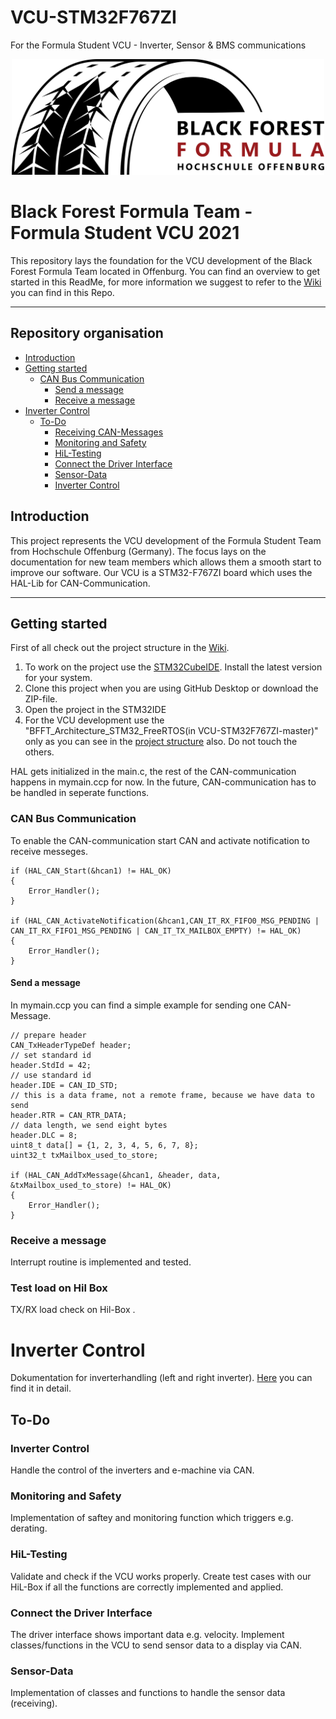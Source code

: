 # VCU-STM32F767ZI
For the Formula Student VCU - Inverter, Sensor &amp; BMS communications
<p align="center">
  <a href="https://blackforestformula.hs-offenburg.de/">
    <img alt="BFFT_Logo" title="BFFT" src="https://github.com/Black-Forest-Formula-Team/bfft_formula-student_driverless/blob/main/img/bfft_logo_dark.svg" width="500">
  </a>
</p>

# Black Forest Formula Team - Formula Student VCU 2021

This repository lays the foundation for the VCU development of the Black Forest Formula Team located in Offenburg. You can find an overview to get started in this ReadMe, for more information we suggest to refer to the [Wiki](https://github.com/Black-Forest-Formula-Team/VCU-STM32F767ZI/wiki) you can find in this Repo.
____________________


## Repository organisation

<!-- START doctoc generated TOC please keep comment here to allow auto update -->
<!-- DON'T EDIT THIS SECTION, INSTEAD RE-RUN doctoc TO UPDATE -->


  - [Introduction](#introduction)
  - [Getting started](#getting-started)
    - [CAN Bus Communication](#can-bus-communication)
      - [Send a message](#send-a-message)
      - [Receive a message](#receive-a-message)
- [Inverter Control](#inverter-control)
  - [To-Do](#to-do)
    - [Receiving CAN-Messages](#receiving-can-messages)
    - [Monitoring and Safety](#monitoring-and-safety)
    - [HiL-Testing](#hil-testing)
    - [Connect the Driver Interface](#connect-the-driver-interface)
    - [Sensor-Data](#sensor-data)
    - [Inverter Control](#inverter-control-1)

<!-- END doctoc generated TOC please keep comment here to allow auto update -->

## Introduction
This project represents the VCU development of the Formula Student Team from Hochschule Offenburg (Germany). The focus lays on the documentation for new team members which allows them a smooth start to improve our software.
Our VCU is a STM32-F767ZI board which uses the HAL-Lib for CAN-Communication.


____________________
## Getting started
First of all check out the project structure in the [Wiki](https://github.com/Black-Forest-Formula-Team/VCU-STM32F767ZI/wiki/Project-Structure).
1. To work on the project use the [STM32CubeIDE](https://www.st.com/en/development-tools/stm32cubeide.html). Install the latest version for your system.
2. Clone this project when you are using GitHub Desktop or download the ZIP-file.
3. Open the project in the STM32IDE
4. For the VCU development use the "BFFT_Architecture_STM32_FreeRTOS(in VCU-STM32F767ZI-master)" only as you can see in the [project structure](https://github.com/Black-Forest-Formula-Team/VCU-STM32F767ZI/wiki/Project-Structure) also. Do not touch the others.


HAL gets initialized in the main.c, the rest of the CAN-communication happens in mymain.ccp for now. In the future, CAN-communication has to be handled in seperate functions.


### CAN Bus Communication
To enable the CAN-communication start CAN and activate notification to receive messeges.


```	
if (HAL_CAN_Start(&hcan1) != HAL_OK)
{
	Error_Handler();
}

if (HAL_CAN_ActivateNotification(&hcan1,CAN_IT_RX_FIFO0_MSG_PENDING | CAN_IT_RX_FIFO1_MSG_PENDING | CAN_IT_TX_MAILBOX_EMPTY) != HAL_OK)
{
	Error_Handler();
}	
```

#### Send a message
In mymain.ccp you can find a simple example for sending one CAN-Message.

```
// prepare header
CAN_TxHeaderTypeDef header;
// set standard id
header.StdId = 42;
// use standard id
header.IDE = CAN_ID_STD;
// this is a data frame, not a remote frame, because we have data to send
header.RTR = CAN_RTR_DATA;
// data length, we send eight bytes
header.DLC = 8;
uint8_t data[] = {1, 2, 3, 4, 5, 6, 7, 8};
uint32_t txMailbox_used_to_store;

if (HAL_CAN_AddTxMessage(&hcan1, &header, data, &txMailbox_used_to_store) != HAL_OK)
{
	Error_Handler();
}
```

### Receive a message
Interrupt routine is implemented and tested.

### Test load on Hil Box 
 TX/RX load check on Hil-Box .


# Inverter Control
Dokumentation for inverterhandling (left and right inverter). [Here](https://github.com/Black-Forest-Formula-Team/VCU-STM32F767ZI/wiki/Inverter-Control) you can find it in detail.

## To-Do
### Inverter Control
Handle the control of the inverters and e-machine via CAN.


### Monitoring and Safety
Implementation of saftey and monitoring function which triggers e.g. derating.

### HiL-Testing
Validate and check if the VCU works properly. Create test cases with our HiL-Box if all the functions are correctly implemented and applied.

### Connect the Driver Interface
The driver interface shows important data e.g. velocity. Implement classes/functions in the VCU to send sensor data to a display via CAN.

### Sensor-Data
Implementation of classes and functions to handle the sensor data (receiving).

